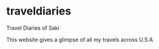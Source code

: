 # traveldiaries
Travel Diaries of Saki

This website gives a glimpse of all my travels across U.S.A
